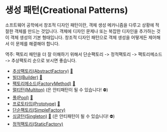 # 생성 패턴(Creational Patterns)

소프트웨어 공학에서 창조적 디자인 패턴이란, 객체 생성 메카니즘을 다루고 상황에 적절한 객체를 만드는 것입니다. 객체에
디자인 문제나 또는 복잡한 디자인을 추가하는 것이 객체 생성의 기본 형태입니다. 창조적 디자인 패턴으로 객체 생성을
어떻게든 제어해서 이 문제를 해결해야 합니다.

역주: 팩토리 패턴을 더 잘 이해하기 위해서 단순팩토리 -> 정적팩토리 -> 팩토리메소드 -> 추상팩토리 순으로 보시면
좋습니다.


* [추상팩토리(AbstractFactory)](AbstractFactory) [:notebook:](http://en.wikipedia.org/wiki/Abstract_factory_pattern)
* [빌더(Builder)](Builder) [:notebook:](http://en.wikipedia.org/wiki/Builder_pattern)
* [팩토리메소드(FactoryMethod)](FactoryMethod) [:notebook:](http://en.wikipedia.org/wiki/Factory_method_pattern)
* [멀티턴(Multiton)](Multiton) (은 안티패턴이 될 수 있습니다! :no_entry:)
* [풀(Pool)](Pool) [:notebook:](http://en.wikipedia.org/wiki/Object_pool_pattern)
* [프로토타입(Prototype)](Prototype) [:notebook:](http://en.wikipedia.org/wiki/Prototype_pattern)
* [단순팩토리(SimpleFactory)](SimpleFactory)
* [싱글턴(Singleton)](Singleton) [:notebook:](http://en.wikipedia.org/wiki/Singleton_pattern) (은 안티패턴이 될 수 있습니다! :no_entry:)
* [정적팩토리(StaticFactory)](StaticFactory)
